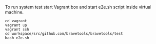 To run system test start Vagrant box and start e2e.sh script inside virtual machine. 


```
cd vagrant
vagrant up
vagrant ssh
cd workspace/src/github.com/bravetools/bravetools/test
bash e2e.sh
```